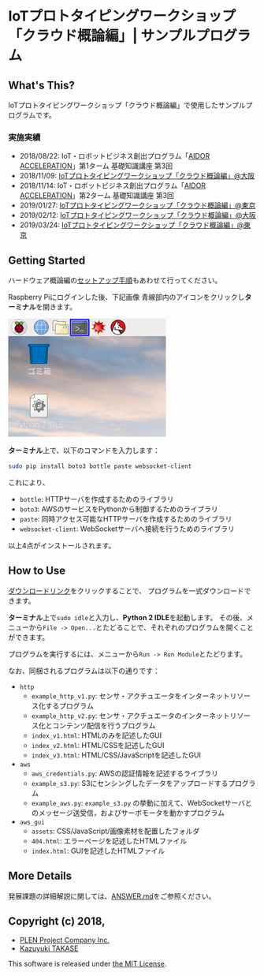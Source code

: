 IoTプロトタイピングワークショップ「クラウド概論編」| サンプルプログラム
===============================================================================

What's This?
-------------------------------------------------------------------------------

IoTプロトタイピングワークショップ「クラウド概論編」で使用したサンプルプログラムです。

### 実施実績

- 2018/08/22: IoT・ロボットビジネス創出プログラム「[AIDOR ACCELERATION](https://teqs.jp/acceleration)」第1ターム 基礎知識講座 第3回
- 2018/11/09: [IoTプロトタイピングワークショップ「クラウド概論編」@大阪](https://connpass.com/event/104043/)
- 2018/11/14: IoT・ロボットビジネス創出プログラム「[AIDOR ACCELERATION](https://teqs.jp/acceleration)」第2ターム 基礎知識講座 第3回
- 2019/01/27: [IoTプロトタイピングワークショップ「クラウド概論編」@東京](https://connpass.com/event/113321/)
- 2019/02/12: [IoTプロトタイピングワークショップ「クラウド概論編」@大阪](https://connpass.com/event/113322/)
- 2019/03/24: [IoTプロトタイピングワークショップ「クラウド概論編」@東京](https://connpass.com/event/122115/)


Getting Started
-------------------------------------------------------------------------------

ハードウェア概論編の[セットアップ手順](https://github.com/Guvalif/iot-01/blob/master/README.md)もあわせて行ってください。

Raspberry Piにログインした後、下記画像 青線部内のアイコンをクリックし**ターミナル**を開きます。

![](.assets/desktop.png)

**ターミナル**上で、以下のコマンドを入力します：

```sh
sudo pip install boto3 bottle paste websocket-client
```

これにより、

- `bottle`: HTTPサーバを作成するためのライブラリ
- `boto3`: AWSのサービスをPythonから制御するためのライブラリ
- `paste`: 同時アクセス可能なHTTPサーバを作成するためのライブラリ
- `websocket-client`: WebSocketサーバへ接続を行うためのライブラリ

以上4点がインストールされます。


How to Use
-------------------------------------------------------------------------------

[ダウンロードリンク](https://github.com/Guvalif/iot-02/archive/master.zip)をクリックすることで、
プログラムを一式ダウンロードできます。

**ターミナル**上で`sudo idle`と入力し、**Python 2 IDLE**を起動します。
その後、メニューから`File -> Open...`とたどることで、それぞれのプログラムを開くことができます。

プログラムを実行するには、メニューから`Run -> Run Module`とたどります。

なお、同梱されるプログラムは以下の通りです：

- `http`
    - `example_http_v1.py`: センサ・アクチュエータをインターネットリソース化するプログラム
    - `example_http_v2.py`: センサ・アクチュエータのインターネットリソース化とコンテンツ配信を行うプログラム
    - `index_v1.html`: HTMLのみを記述したGUI
    - `index_v2.html`: HTML/CSSを記述したGUI
    - `index_v3.html`: HTML/CSS/JavaScriptを記述したGUI
- `aws`
    - `aws_credentials.py`: AWSの認証情報を記述するライブラリ
    - `example_s3.py`: S3にセンシングしたデータをアップロードするプログラム
    - `example_aws.py`: `example_s3.py` の挙動に加えて、WebSocketサーバとのメッセージ送受信，およびサーボモータを動かすプログラム
- `aws_gui`
    - `assets`: CSS/JavaScript/画像素材を配置したフォルダ
    - `404.html`: エラーページを記述したHTMLファイル
    - `index.html`: GUIを記述したHTMLファイル


More Details
-------------------------------------------------------------------------------

発展課題の詳細解説に関しては、[ANSWER.md](ANSWER.md)をご参照ください。


Copyright (c) 2018,
-------------------------------------------------------------------------------

- [PLEN Project Company Inc.](https://plen.jp)
- [Kazuyuki TAKASE](https://github.com/Guvalif)

This software is released under [the MIT License](http://opensource.org/licenses/mit-license.php).